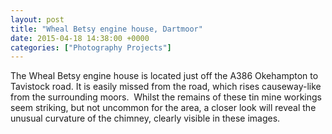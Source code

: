 ```yaml
---
layout: post
title: "Wheal Betsy engine house, Dartmoor"
date: 2015-04-18 14:38:00 +0000
categories: ["Photography Projects"]
---
```


The Wheal Betsy engine house is located just off the A386 Okehampton to Tavistock road. It is easily missed from the road, which rises causeway-like from the surrounding moors.  Whilst the remains of these tin mine workings seem striking, but not uncommon for the area, a closer look will reveal the unusual curvature of the chimney, clearly visible in these images.

<figure class="wp-block-gallery alignleft has-nested-images columns-default is-cropped"><figure class="wp-block-image size-medium"><a href="{{ site.baseurl }}/wp-content/uploads/2022/12/DSC0174-scaled.jpg"><img src="https://www.circleseven.co.uk/wp-content/uploads/2022/12/DSC0174-199x300.jpg" alt="" class="wp-image-183"/></a></figure>

<figure class="wp-block-image size-medium"><a href="{{ site.baseurl }}/wp-content/uploads/2022/12/DSC0171-scaled.jpg"><img src="https://www.circleseven.co.uk/wp-content/uploads/2022/12/DSC0171-199x300.jpg" alt="" class="wp-image-184"/></a></figure>
</figure>
